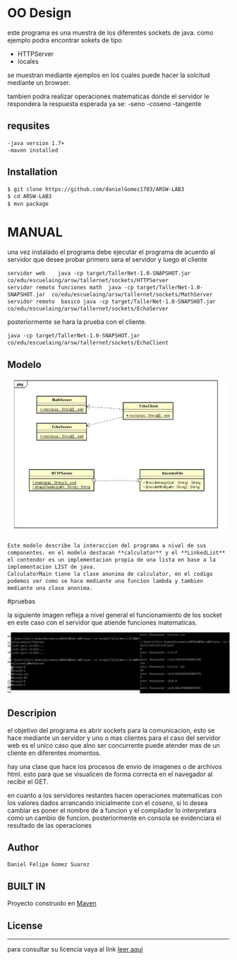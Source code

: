 # OO Design 
este programa es una muestra de los diferentes sockets de java. como ejemplo podra encontrar sokets de tipo
 - HTTPServer
 - locales

se muestran mediante ejemplos en los cuales puede hacer la solcitud mediante un browser.

tambien podra realizar operaciones matematicas donde el servidor le respondera la respuesta esperada ya se:
    -seno
    -coseno
    -tangente
   
## requsites
    -java version 1.7+
    -maven installed

## Installation
 ```sh
$ git clone https://github.com/danielGomez1703/ARSW-LAB3
$ cd ARSW-LAB3
$ mvn package
```

# MANUAL
  una vez instalado el programa debe ejecutar el programa de acuerdo al servidor que desee probar primero sera el servidor y luego el cliente
 
    servidor web    java -cp target/TallerNet-1.0-SNAPSHOT.jar  co/edu/escuelaing/arsw/tallernet/sockets/HTTPServer
    servidor remoto funciones math  java -cp target/TallerNet-1.0-SNAPSHOT.jar  co/edu/escuelaing/arsw/tallernet/sockets/MathServer
    servidor remoto  basico java -cp target/TallerNet-1.0-SNAPSHOT.jar  co/edu/escuelaing/arsw/tallernet/sockets/EchoServer

  posteriormente se hara la prueba con el cliente.

    java -cp target/TallerNet-1.0-SNAPSHOT.jar  co/edu/escuelaing/arsw/tallernet/sockets/EchoClient
  

    
## Modelo
![Modelo](https://github.com/danielGomez1703/ARSW-LAB3/blob/master/resources/Umodel.JPG)

    Este modelo describe la interaccion del programa a nivel de sus componentes. en el modelo destacan **calculator** y el **LinkedList**
    el contendor es un implementacion propia de una lista en base a la implementacion LIST de java.
    CalculatorMain tiene la clase anonima de calculator, en el codigo podemos ver como se hace mediante una funcion lambda y tambien mediante una clase anonima.
    
    
#pruebas 
  
 la siguiente imagen refleja a nivel general el funcionamiento de los socket en este caso con el servidor que atiende funciones matematicas.

![pruebaM](https://github.com/danielGomez1703/ARSW-LAB3/blob/master/resources/pMath.JPG)

## Descripion

el objetivo del programa es abrir sockets para la comunicacion, esto se hace mediante un servidor y uno o mas clientes
para el caso del servidor web es el unico caso que alno ser concurrente puede atender mas de un cliente en diferentes momentos.

hay una clase que hace los procesos de envio de imagenes o de archivos html. esto para que se visualicen de forma correcta en el navegador al recibir el GET.

en cuanto a los servidores restantes hacen operaciones matematicas con los valores dados arrancando inicialmente con el coseno, si lo desea cambiar es poner el nombre de a funcion y el compilador lo interpretara como un cambio de funcion.
posteriormente en consola se evidenciara el resultado de las operaciones


## Author
    Daniel Felipe Gomez Suarez
    
## BUILT IN
   Proyecto construido en [Maven](https://maven.apache.org/)
## License
----
para consultar su licencia vaya al link 
[leer aqui](https://github.com/danielGomez1703/ARSW-Primer/blob/master/LICENSE.txt)